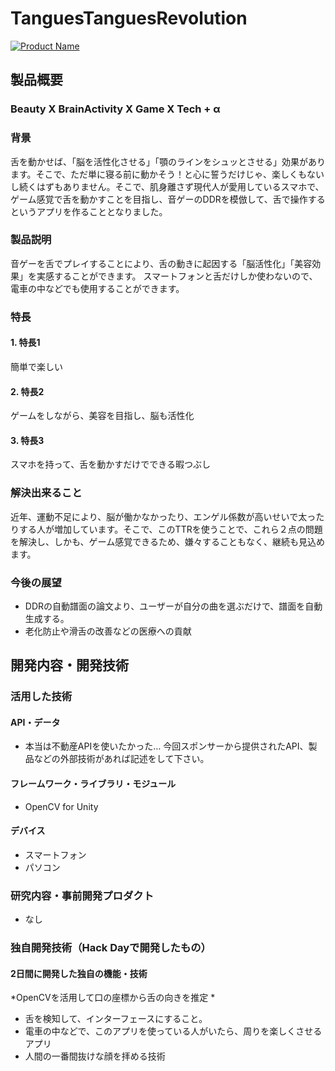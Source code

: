 # TanguesTanguesRevolution
[![Product Name](https://raw.github.com/GabLeRoux/WebMole/master/ressources/WebMole_Youtube_Video.png)](https://www.youtube.com/channel/UC4PtjOfZTbVp9DwtJv82Lzg)

## 製品概要
### Beauty X BrainActivity X Game X Tech + α

### 背景
舌を動かせば、「脳を活性化させる」「顎のラインをシュッとさせる」効果があります。そこで、ただ単に寝る前に動かそう！と心に誓うだけじゃ、楽しくもないし続くはずもありません。そこで、肌身離さず現代人が愛用しているスマホで、ゲーム感覚で舌を動かすことを目指し、音ゲーのDDRを模倣して、舌で操作するというアプリを作ることとなりました。

### 製品説明
音ゲーを舌でプレイすることにより、舌の動きに起因する「脳活性化」「美容効果」を実感することができます。
スマートフォンと舌だけしか使わないので、電車の中などでも使用することができます。

### 特長

#### 1. 特長1
簡単で楽しい
#### 2. 特長2
ゲームをしながら、美容を目指し、脳も活性化
#### 3. 特長3
スマホを持って、舌を動かすだけでできる暇つぶし

### 解決出来ること
近年、運動不足により、脳が働かなかったり、エンゲル係数が高いせいで太ったりする人が増加しています。そこで、このTTRを使うことで、これら２点の問題を解決し、しかも、ゲーム感覚できるため、嫌々することもなく、継続も見込めます。

### 今後の展望
+ DDRの自動譜面の論文より、ユーザーが自分の曲を選ぶだけで、譜面を自動生成する。
+ 老化防止や滑舌の改善などの医療への貢献

## 開発内容・開発技術
### 活用した技術
#### API・データ
* 本当は不動産APIを使いたかった…
今回スポンサーから提供されたAPI、製品などの外部技術があれば記述をして下さい。

#### フレームワーク・ライブラリ・モジュール
* OpenCV for Unity 

#### デバイス
* スマートフォン
* パソコン

### 研究内容・事前開発プロダクト
* なし


### 独自開発技術（Hack Dayで開発したもの）
#### 2日間に開発した独自の機能・技術
*OpenCVを活用して口の座標から舌の向きを推定
*
* 舌を検知して、インターフェースにすること。
* 電車の中などで、このアプリを使っている人がいたら、周りを楽しくさせるアプリ
* 人間の一番間抜けな顔を拝める技術
